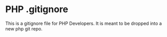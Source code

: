 # PHP .gitignore
This is a gitignore file for PHP Developers. It is meant to be dropped into a new php git repo.
